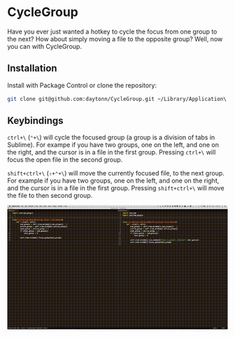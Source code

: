 CycleGroup
==================

Have you ever just wanted a hotkey to cycle the focus from one group to the next? How about simply moving a file to the opposite group? Well, now you can with CycleGroup.

Installation
------------

Install with Package Control or clone the repository:

```sh
git clone git@github.com:daytonn/CycleGroup.git ~/Library/Application\ Support/Sublime\ Text\ 3/Packages/User/CycleGroup
```

Keybindings
-----------

`ctrl+\` (`⌃+\`) will cycle the focused group (a group is a division of tabs in Sublime). For exampe if you have two groups, one on the left, and one on the right, and the cursor is in a file in the first group. Pressing `ctrl+\` will focus the open file in the second group.

`shift+ctrl+\` (`⇧+⌃+\`) will move the currently focused file, to the next group. For example if you have two groups, one on the left, and one on the right, and the cursor is in a file in the first group. Pressing `shift+ctrl+\` will move the file to then second group.

![](https://raw.githubusercontent.com/daytonn/CycleGroup/master/cycle-group.gif)
